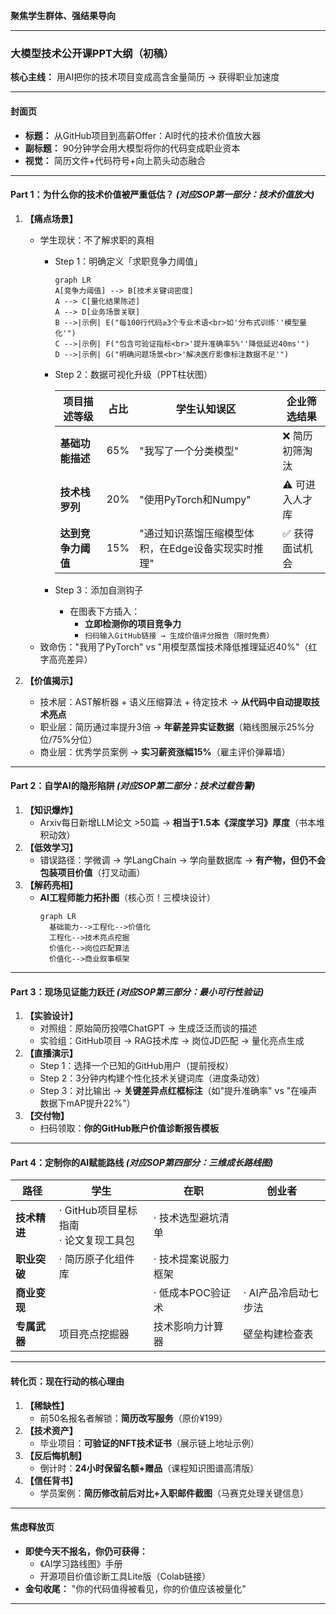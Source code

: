 **聚焦学生群体、强结果导向**

---

### **大模型技术公开课PPT大纲（初稿）**  
**核心主线：** 用AI把你的技术项目变成高含金量简历 → 获得职业加速度  

---

#### **封面页**  
- **标题：** 从GitHub项目到高薪Offer：AI时代的技术价值放大器  
- **副标题：** 90分钟学会用大模型将你的代码变成职业资本  
- **视觉：** 简历文件+代码符号+向上箭头动态融合  

---

#### **Part 1：为什么你的技术价值被严重低估？** *(对应SOP第一部分：技术价值放大)*  
1. **【痛点场景】**  
   - 学生现状：不了解求职的真相
     - Step 1：明确定义「求职竞争力阈值」
    
       ```mermaid
       graph LR
       A[竞争力阈值] --> B[技术关键词密度]
       A --> C[量化结果陈述]
       A --> D[业务场景关联]
       B -->|示例| E("每100行代码≥3个专业术语<br>如'分布式训练''模型量化'")
       C -->|示例| F("包含可验证指标<br>'提升准确率5%''降低延迟40ms'")
       D -->|示例| G("明确问题场景<br>'解决医疗影像标注数据不足'")
       ```

     - Step 2：数据可视化升级（PPT柱状图）
       
       | 项目描述等级          | 占比 | 学生认知误区               | 企业筛选结果         |
       |----------------------|------|--------------------------|---------------------|
       | **基础功能描述**      | 65%  | "我写了一个分类模型"      | ❌ 简历初筛淘汰      |
       | **技术栈罗列**        | 20%  | "使用PyTorch和Numpy"     | ⚠️ 可进入人才库        |
       | **达到竞争力阈值**    | 15%  | "通过知识蒸馏压缩模型体积，在Edge设备实现实时推理" | ✅ 获得面试机会       |
       
     - Step 3：添加自测钩子
       - 在图表下方插入：  
         - **立即检测你的项目竞争力**
         - `扫码输入GitHub链接 → 生成价值评分报告（限时免费）`  
   - 致命伤："我用了PyTorch" vs "用模型蒸馏技术降低推理延迟40%"（红字高亮差异）  

2. **【价值揭示】**  
   - 技术层：AST解析器 + 语义压缩算法 + 待定技术 → **从代码中自动提取技术亮点**  
   - 职业层：简历通过率提升3倍 → **年薪差异实证数据**（箱线图展示25%分位/75%分位）  
   - 商业层：优秀学员案例 → **实习薪资涨幅15%**（雇主评价弹幕墙）  

---

#### **Part 2：自学AI的隐形陷阱** *(对应SOP第二部分：技术过载告警)*  
1. **【知识爆炸】**  
   - Arxiv每日新增LLM论文 >50篇 → **相当于1.5本《深度学习》厚度**（书本堆积动效）  
2. **【低效学习】**  
   - 错误路径：学微调 → 学LangChain → 学向量数据库 → **有产物，但仍不会包装项目价值**（打叉动画）  
3. **【解药亮相】**  
   - **AI工程师能力拓扑图**（核心页！三模块设计）  
     ```mermaid
     graph LR
       基础能力-->工程化-->价值化
       工程化-->技术亮点挖掘
       价值化-->岗位匹配算法
       价值化-->商业叙事框架
     ```

---

#### **Part 3：现场见证能力跃迁** *(对应SOP第三部分：最小可行性验证)*  
1. **【实验设计】**  
   - 对照组：原始简历投喂ChatGPT → 生成泛泛而谈的描述  
   - 实验组：GitHub项目 → RAG技术库 → 岗位JD匹配 → 量化亮点生成  
2. **【直播演示】**  
   - Step 1：选择一个已知的GitHub用户（提前授权）  
   - Step 2：3分钟内构建个性化技术关键词库（进度条动效）  
   - Step 3：对比输出 → **关键差异点红框标注**（如"提升准确率" vs "在噪声数据下mAP提升22%"）  
3. **【交付物】**  
   - 扫码领取：**你的GitHub账户价值诊断报告模板**  

---

#### **Part 4：定制你的AI赋能路线** *(对应SOP第四部分：三维成长路线图)*  
| **路径**       | **学生**                     | **在职**                  | **创业者**               |
|----------------|-----------------------------|--------------------------|------------------------|
| **技术精进**   | · GitHub项目星标指南<br>· 论文复现工具包 | · 技术选型避坑清单       |                        |
| **职业突破**   | · 简历原子化组件库           | · 技术提案说服力框架     |                        |
| **商业变现**   |                             | · 低成本POC验证术        | · AI产品冷启动七步法   |
| **专属武器**   | 项目亮点挖掘器               | 技术影响力计算器         | 壁垒构建检查表         |

---

#### **转化页：现在行动的核心理由**  
1. **【稀缺性】**  
   - 前50名报名者解锁：**简历改写服务**（原价¥199）  
2. **【技术资产】**  
   - 毕业项目：**可验证的NFT技术证书**（展示链上地址示例）  
3. **【反后悔机制】**  
   - 倒计时：**24小时保留名额+赠品**（课程知识图谱高清版）  
4. **【信任背书】**  
   - 学员案例：**简历修改前后对比+入职邮件截图**（马赛克处理关键信息）  

---

#### **焦虑释放页**  
- **即使今天不报名，你仍可获得：**  
  - 《AI学习路线图》手册  
  - 开源项目价值诊断工具Lite版（Colab链接）  
- **金句收尾：** "你的代码值得被看见，你的价值应该被量化"  

---
